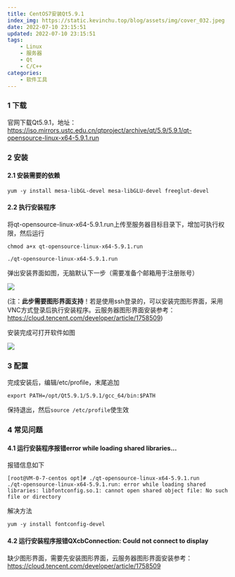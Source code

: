 ```yaml
---
title: CentOS7安装Qt5.9.1
index_img: https://static.kevinchu.top/blog/assets/img/cover_032.jpeg
date: 2022-07-10 23:15:51
updated: 2022-07-10 23:15:51
tags: 
    - Linux
    - 服务器
    - Qt
    - C/C++
categories:
    - 软件工具
---
```

### 1 下载
官网下载Qt5.9.1，地址：https://iso.mirrors.ustc.edu.cn/qtproject/archive/qt/5.9/5.9.1/qt-opensource-linux-x64-5.9.1.run

### 2 安装

#### 2.1 安装需要的依赖
```
yum -y install mesa-libGL-devel mesa-libGLU-devel freeglut-devel
```

#### 2.2 执行安装程序


将qt-opensource-linux-x64-5.9.1.run上传至服务器目标目录下，增加可执行权限，然后运行
```
chmod a+x qt-opensource-linux-x64-5.9.1.run

./qt-opensource-linux-x64-5.9.1.run
```
弹出安装界面如图，无脑默认下一步（需要准备个邮箱用于注册账号）

![](https://static.kevinchu.top/blog/public/qt-install.png)

(注：**此步需要图形界面支持**！若是使用ssh登录的，可以安装完图形界面，采用VNC方式登录后执行安装程序。云服务器图形界面安装参考：https://cloud.tencent.com/developer/article/1758509)

安装完成可打开软件如图

![](https://static.kevinchu.top/blog/public/qt-welcome.png)

### 3 配置

完成安装后，编辑/etc/profile，末尾追加
```
export PATH=/opt/Qt5.9.1/5.9.1/gcc_64/bin:$PATH
```
保持退出，然后```source /etc/profile```使生效


### 4 常见问题

#### 4.1 运行安装程序报错error while loading shared libraries...

报错信息如下
```
[root@VM-0-7-centos opt]# ./qt-opensource-linux-x64-5.9.1.run
./qt-opensource-linux-x64-5.9.1.run: error while loading shared libraries: libfontconfig.so.1: cannot open shared object file: No such file or directory
```

解决方法
```
yum -y install fontconfig-devel
```


#### 4.2 运行安装程序报错QXcbConnection: Could not connect to display 

缺少图形界面，需要先安装图形界面，云服务器图形界面安装参考：https://cloud.tencent.com/developer/article/1758509